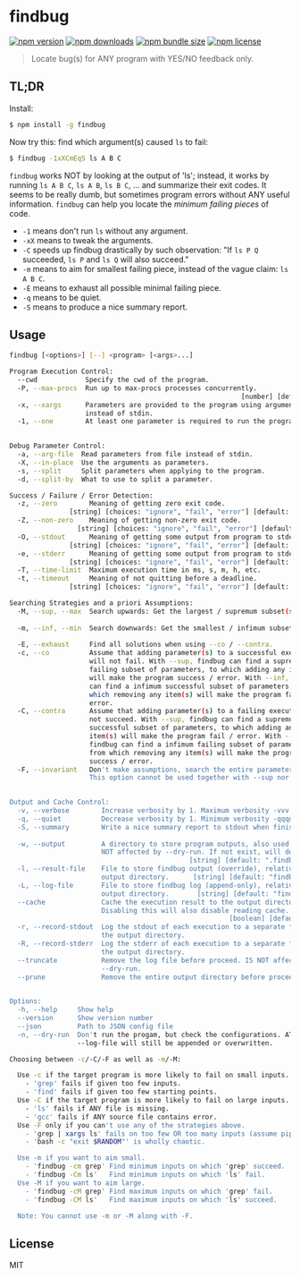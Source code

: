 # findbug

[![npm version](https://img.shields.io/npm/v/findbug.svg?style=flat)](https://www.npmjs.com/package/findbug)
[![npm downloads](https://img.shields.io/npm/dt/findbug.svg?style=flat)](https://www.npmjs.com/package/findbug)
[![npm bundle size](https://img.shields.io/bundlephobia/min/findbug.svg?style=flat)](https://www.npmjs.com/package/findbug)
[![npm license](https://img.shields.io/npm/l/findbug)](https://www.npmjs.com/package/findbug)

> Locate bug(s) for ANY program with YES/NO feedback only.

## TL;DR

Install:
```bash
$ npm install -g findbug
```

Now try this: find which argument(s) caused `ls` to fail:
```bash
$ findbug -1xXCmEqS ls A B C
```

`findbug` works NOT by looking at the output of 'ls';
instead, it works by running `ls A B C`, `ls A B`, `ls B C`, ... and summarize their exit codes.
It seems to be really dumb, but sometimes program errors without ANY useful information.
`findbug` can help you locate the *minimum failing pieces* of code.

- `-1` means don't run `ls` without any argument.
- `-xX` means to tweak the arguments.
- `-C` speeds up findbug drastically by such observation: "If `ls P Q` succeeded, `ls P` and `ls Q` will also succeed."
- `-m` means to aim for smallest failing piece, instead of the vague claim: `ls A B C`.
- `-E` means to exhaust all possible minimal failing piece.
- `-q` means to be quiet.
- `-S` means to produce a nice summary report.

## Usage

```bash
findbug [<options>] [--] <program> [<args>...]

Program Execution Control:
  --cwd            Specify the cwd of the program.                      [string]
  -P, --max-procs  Run up to max-procs processes concurrently.
                                                          [number] [default: 16]
  -x, --xargs      Parameters are provided to the program using arguments
                   instead of stdin.                                   [boolean]
  -1, --one        At least one parameter is required to run the program.
                                                                       [boolean]

Debug Parameter Control:
  -a, --arg-file  Read parameters from file instead of stdin.           [string]
  -X, --in-place  Use the arguments as parameters.                     [boolean]
  -s, --split     Split parameters when applying to the program.       [boolean]
  -d, --split-by  What to use to split a parameter.                     [string]

Success / Failure / Error Detection:
  -z, --zero        Meaning of getting zero exit code.
               [string] [choices: "ignore", "fail", "error"] [default: "ignore"]
  -Z, --non-zero    Meaning of getting non-zero exit code.
                 [string] [choices: "ignore", "fail", "error"] [default: "fail"]
  -O, --stdout      Meaning of getting some output from program to stderr.
               [string] [choices: "ignore", "fail", "error"] [default: "ignore"]
  -e, --stderr      Meaning of getting some output from program to stderr.
               [string] [choices: "ignore", "fail", "error"] [default: "ignore"]
  -T, --time-limit  Maximum execution time in ms, s, m, h, etc.         [string]
  -t, --timeout     Meaning of not quitting before a deadline.
               [string] [choices: "ignore", "fail", "error"] [default: "ignore"]

Searching Strategies and a priori Assumptions:
  -M, --sup, --max  Search upwards: Get the largest / supremum subset(s).
                                                                       [boolean]
  -m, --inf, --min  Search downwards: Get the smallest / infimum subset(s).
                                                                       [boolean]
  -E, --exhaust     Find all solutions when using --co / --contra.     [boolean]
  -c, --co          Assume that adding parameter(s) to a successful execution
                    will not fail. With --sup, findbug can find a supremum
                    failing subset of parameters, to which adding any item(s)
                    will make the program success / error. With --inf, findbug
                    can find a infimum successful subset of parameters, from
                    which removing any item(s) will make the program fail /
                    error.                                             [boolean]
  -C, --contra      Assume that adding parameter(s) to a failing execution will
                    not succeed. With --sup, findbug can find a supremum
                    successful subset of parameters, to which adding any
                    item(s) will make the program fail / error. With --inf,
                    findbug can find a infimum failing subset of parameters,
                    from which removing any item(s) will make the program
                    success / error.                                   [boolean]
  -F, --invariant   Don't make assumptions, search the entire parameter space.
                    This option cannot be used together with --sup nor --inf.
                                                                       [boolean]

Output and Cache Control:
  -v, --verbose        Increase verbosity by 1. Maximum verbosity -vvv.  [count]
  -q, --quiet          Decrease verbosity by 1. Minimum verbosity -qqqq. [count]
  -S, --summary        Write a nice summary report to stdout when finish.
                                                                       [boolean]
  -w, --output         A directory to store program outputs, also used as cache.
                       NOT affected by --dry-run. If not exist, will do mkdir -p
                                             [string] [default: ".findbug-work"]
  -l, --result-file    File to store findbug output (override), relative to the
                       output directory.      [string] [default: "findbug.json"]
  -L, --log-file       File to store findbug log (append-only), relative to the
                       output directory.       [string] [default: "findbug.log"]
  --cache              Cache the execution result to the output directory.
                       Disabling this will also disable reading cache.
                                                       [boolean] [default: true]
  -r, --record-stdout  Log the stdout of each execution to a separate file in
                       the output directory.                           [boolean]
  -R, --record-stderr  Log the stderr of each execution to a separate file in
                       the output directory.                           [boolean]
  --truncate           Remove the log file before proceed. IS NOT affected by
                       --dry-run.                                      [boolean]
  --prune              Remove the entire output directory before proceed.
                                                                       [boolean]

Options:
  -h, --help     Show help                                             [boolean]
  --version      Show version number                                   [boolean]
  --json         Path to JSON config file
  -n, --dry-run  Don't run the progam, but check the configurations. ATTENTION:
                 --log-file will still be appended or overwritten.     [boolean]

Choosing between -c/-C/-F as well as -m/-M:

  Use -c if the target program is more likely to fail on small inputs.
    - 'grep' fails if given too few inputs.
    - 'find' fails if given too few starting points.
  Use -C if the target program is more likely to fail on large inputs.
    - 'ls' fails if ANY file is missing.
    - 'gcc' fails if ANY source file contains error.
  Use -F only if you can't use any of the strategies above.
    - 'grep | xargs ls' fails on too few OR too many inputs (assume pipefail).
    - 'bash -c "exit $RANDOM"' is wholly chaotic.

  Use -m if you want to aim small.
    - 'findbug -cm grep' Find minimum inputs on which 'grep' succeed.
    - 'findbug -Cm ls'   Find minimum inputs on which 'ls' fail.
  Use -M if you want to aim large.
    - 'findbug -cM grep' Find maximum inputs on which 'grep' fail.
    - 'findbug -CM ls'   Find maximum inputs on which 'ls' succeed.

  Note: You cannot use -m or -M along with -F.
```

## License

MIT

